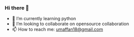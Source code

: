 ### Hi there 👋

- 🌱 I’m currently learning python 
- 👯 I’m looking to collaborate on opensource collaboration 
- 📫 How to reach me: umaffan18@gmail.com